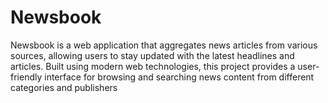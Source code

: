 # Newsbook
Newsbook is a web application that aggregates news articles from various sources, allowing users to stay updated with the latest headlines and articles. Built using modern web technologies, this project provides a user-friendly interface for browsing and searching news content from different categories and publishers
